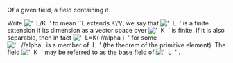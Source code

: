 Of a given field, a field containing it.

Write !['  L/K  '](../dictionary/equation_images/20126.1..png) to mean
\`\`L extends K\\'\\'; we say that
!['  L  '](../dictionary/equation_images/20126.2..png) is a finite
extension if its dimension as a vector space over
!['  K  '](../dictionary/equation_images/20126.3..png) is finite. If it
is also separable, then in fact
!['  L=K( //alpha )  '](../dictionary/equation_images/20126.4..png) for
some
!['   //alpha   is a member of  L  '](../dictionary/equation_images/20126.5..png)
(the theorem of the primitive element). The field
!['  K  '](../dictionary/equation_images/20126.6..png) may be referred
to as the base field of
!['  L  '](../dictionary/equation_images/20126.7..png) .

